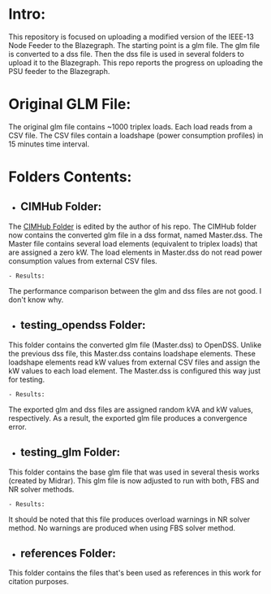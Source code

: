 # Intro:
This repository is focused on uploading a modified version of the IEEE-13 Node Feeder to the Blazegraph. The starting point is a glm file. The glm file is converted to a dss file. Then the dss file is used in several folders
to upload it to the Blazegraph. This repo reports the progress on uploading the PSU feeder to the Blazegraph.

# Original GLM File:

The original glm file contains ~1000 triplex loads. Each load reads from a CSV file. The CSV files contain a loadshape (power consumption profiles) in 15 minutes time interval.

# Folders Contents:

- ## **CIMHub Folder:**

The [CIMHub Folder](https://github.com/MidrarAdham/gld_dss_cim_conversion.git) is edited by the author of his repo. The CIMHub folder now contains the converted glm file in a dss format, named Master.dss. The Master file contains several load elements (equivalent to triplex loads) that are assigned a zero kW. The load elements in Master.dss do not read power consumption values from external CSV files. 

    - Results:

The performance comparison between the glm and dss files are not good. I don't know why.

- ## **testing_opendss Folder:**

This folder contains the converted glm file (Master.dss) to OpenDSS. Unlike the previous dss file, this Master.dss contains loadshape elements. These loadshape elements read kW values from external CSV files and assign the kW values to each load element. The Master.dss is configured this way just for testing. 

    - Results:

The exported glm and dss files are assigned random kVA and kW values, respectively. As a result, the exported glm file produces a convergence error.


- ## **testing_glm Folder:**
This folder contains the base glm file that was used in several thesis works (created by Midrar). This glm file is now adjusted to run with both, FBS and NR solver methods.

    - Results:
It should be noted that this file produces overload warnings in NR solver method. No warnings are produced when using FBS solver method.

- ## **references Folder:**

This folder contains the files that's been used as references in this work for citation purposes.